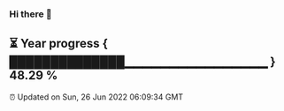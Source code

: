 ### Hi there 👋
⏳ Year progress { ██████████████▁▁▁▁▁▁▁▁▁▁▁▁▁▁▁▁ } 48.29 %
---
⏰ Updated on Sun, 26 Jun 2022 06:09:34 GMT

